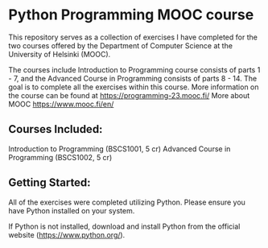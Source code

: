 # Python Programming MOOC course

This repository serves as a collection of exercises I have completed for the two courses offered by the Department of Computer Science at the University of Helsinki (MOOC).

The courses include Introduction to Programming course consists of parts 1 - 7, and the Advanced Course in Programming consists of parts 8 - 14.
The goal is to complete all the exercises within this course. 
More information on the course can be found at https://programming-23.mooc.fi/
More about MOOC https://www.mooc.fi/en/

## Courses Included:

  Introduction to Programming (BSCS1001, 5 cr)
  Advanced Course in Programming (BSCS1002, 5 cr)

## Getting Started:

All of the exercises were completed utilizing Python.
Please ensure you have Python installed on your system.

If Python is not installed, download and install Python from the official website (https://www.python.org/).
